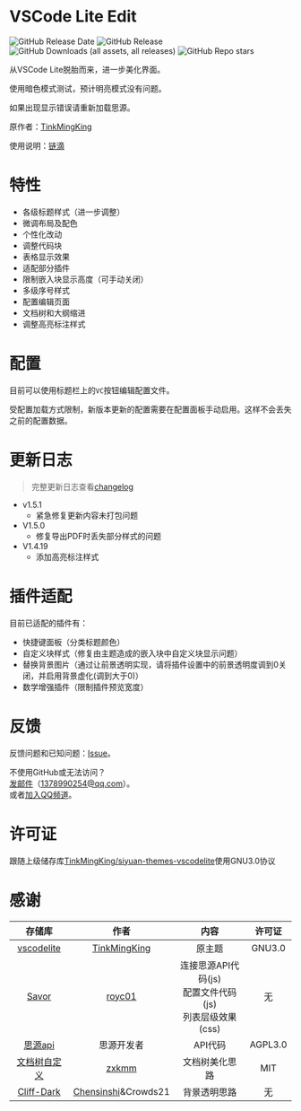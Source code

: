 # VSCode Lite Edit

![GitHub Release Date](https://img.shields.io/github/release-date/emptylight370/siyuan-vscodelite-edit?display_date=published_at)
![GitHub Release](https://img.shields.io/github/v/release/emptylight370/siyuan-vscodelite-edit)
![GitHub Downloads (all assets, all releases)](https://img.shields.io/github/downloads/emptylight370/siyuan-vscodelite-edit/latest/total)
![GitHub Repo stars](https://img.shields.io/github/stars/emptylight370/siyuan-vscodelite-edit)

从VSCode Lite脱胎而来，进一步美化界面。

使用暗色模式测试，预计明亮模式没有问题。

如果出现显示错误请重新加载思源。

原作者：[TinkMingKing](https://github.com/TinkMingKing)

使用说明：[链滴](https://ld246.com/article/1728034766990)

# 特性

- 各级标题样式（进一步调整）
- 微调布局及配色
- 个性化改动
- 调整代码块
- 表格显示效果
- 适配部分插件
- 限制嵌入块显示高度（可手动关闭）
- 多级序号样式
- 配置编辑页面
- 文档树和大纲缩进
- 调整高亮标注样式

# 配置

目前可以使用标题栏上的`VC`按钮编辑配置文件。

受配置加载方式限制，新版本更新的配置需要在配置面板手动启用。这样不会丢失之前的配置数据。

# 更新日志

> 完整更新日志查看[changelog](https://github.com/emptylight370/siyuan-vscodelite-edit/blob/main/changelog.md)

- v1.5.1
  - 紧急修复更新内容未打包问题
- V1.5.0
  - 修复导出PDF时丢失部分样式的问题
- V1.4.19
  - 添加高亮标注样式

# 插件适配

目前已适配的插件有：

- 快捷键面板（分类标题颜色）
- 自定义块样式（修复由主题造成的嵌入块中自定义块显示问题）
- 替换背景图片（通过让前景透明实现，请将插件设置中的前景透明度调到0关闭，并启用背景虚化(调到大于0)）
- 数学增强插件（限制插件预览宽度）

# 反馈

反馈问题和已知问题：[Issue](https://github.com/emptylight370/siyuan-vscodelite-edit/issues)。

不使用GitHub或无法访问？  
[发邮件](mailto:1378990254@qq.com)（1378990254@qq.com）。  
或者[加入QQ频道](https://pd.qq.com/s/7uxvabgbp)。

# 许可证

跟随上级储存库[TinkMingKing/siyuan-themes-vscodelite](https://github.com/TinkMingKing/siyuan-themes-vscodelite)使用GNU3.0协议

# 感谢

| 存储库 | 作者 | 内容 | 许可证 |
| :---: | :---: | :---: | :---: |
| [vscodelite](https://github.com/TinkMingKing/siyuan-themes-vscodelite) | [TinkMingKing](https://github.com/TinkMingKing) | 原主题 | GNU3.0 |
| [Savor](https://github.com/royc01/notion-theme/tree/main) | [royc01](https://github.com/royc01) | 连接思源API代码(js)<br>配置文件代码(js)<br>列表层级效果(css) | 无 |
| [思源api](https://github.com/siyuan-note/siyuan/blob/master/API_zh_CN.md) | 思源开发者 | API代码 | AGPL3.0 |
| [文档树自定义](https://github.com/zxkmm/siyuan_doctree_compress) | [zxkmm](https://github.com/zxkmm) | 文档树美化思路 | MIT |
| [Cliff-Dark](https://github.com/chenshinshi/Cliff-Dark) | [Chensinshi](https://github.com/chenshinshi)&Crowds21 | 背景透明思路 | 无 |